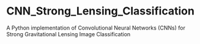 # CNN_Strong_Lensing_Classification
A Python implementation of Convolutional Neural Networks (CNNs) for Strong Gravitational Lensing Image Classification 

